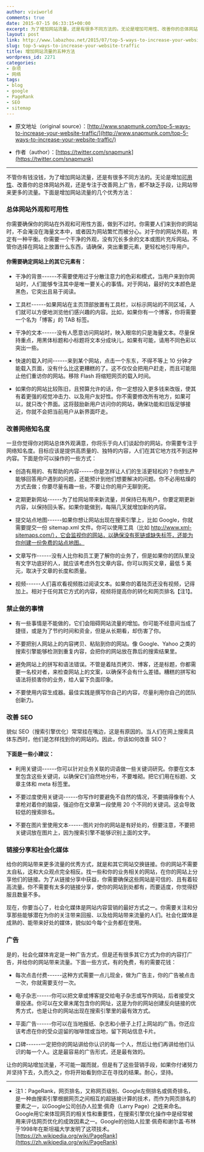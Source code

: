 ```yaml
---
author: viviworld
comments: true
date: 2015-07-15 06:33:15+00:00
excerpt: 为了增加网站流量，还是有很多不同方法的。无论是增加可用性、改善你的总体网站外观，还是专注于改善网上广告，都不缺乏手段，让网站带来更多的流量。下面是增加网站流量的几个优秀方法
layout: post
link: http://www.labazhou.net/2015/07/top-5-ways-to-increase-your-website-traffic/
slug: top-5-ways-to-increase-your-website-traffic
title: 增加网站流量的五种方法
wordpress_id: 2271
categories:
- 杂项
- 网络
tags:
- blog
- google
- PageRank
- SEO
- sitemap
---
```



	
  * 原文地址（original source）：[http://www.snapmunk.com/top-5-ways-to-increase-your-website-traffic/](http://www.snapmunk.com/top-5-ways-to-increase-your-website-traffic/)

	
  * 作者（author）：[https://twitter.com/snapmunk](https://twitter.com/snapmunk)





* * *



不管你有钱没钱，为了增加网站流量，还是有很多不同方法的。无论是增加[可用性](http://www.labazhou.net/2015/04/7-things-every-designer-needs-to-know-about-accessibility/)、改善你的总体网站外观，还是专注于改善网上广告，都不缺乏手段，让网站带来更多的流量。下面是增加网站流量的几个优秀方法：


### 总体网站外观和可用性


你需要确保你的网站在外观和可用性方面，做到不过时。你需要人们来到你的网站时，不会淹没在海量文本中，或者因为网站繁忙而被分心。对于你的网站外观，肯定有一种平衡。你需要一个干净的外观，没有冗长多余的文本或图片充斥网站。不管你选择在网站上放置什么东西，请确保，突出重要元素，更轻松地引导用户。


#### 你需要确定网站上的其它元素有：





	
  * 干净的背景------不需要使用过于分散注意力的色彩和模式，当用户来到你网站时，人们能够专注其中是唯一要关心的事情。对于网站，最好的文本颜色是黑色，它突出且易于阅读。

	
  * 工具栏------如果网站在主页顶部放置有工具栏，以标示网站的不同区域，人们就可以方便地浏览他们感兴趣的内容。比如，如果你有一个博客，你将需要一个名为「博客」的 TAB 标签。

	
  * 干净的文本------没有人愿意访问网站时，映入眼帘的只是海量文本。尽量保持重点，用黑体标题和小标题将文本分成块儿，如果有可能，请用不同色彩以突出一些。

	
  * 快速的载入时间------来到某个网站，点击一个东东，不得不等上 10 分钟才能载入页面，没有什么比这更糟糕的了。这不仅仅会把用户赶走，而且可能阻止他们重访你的网站。移除 Flash 将缩短网页的载入时间。

	
  * 如果你的网站比较陈旧，且预算允许的话，你一定想投入更多钱来改版，使其有着更强的视觉冲击力、以及用户友好性。你不需要修改所有地方，如果可以，就只改个界面。这将鼓励新用户访问你的网站，确保功能和旧版足够接近，你就不会把当前用户从新界面吓走。




### 改善网络知名度


一旦你觉得你对网站总体外观满意，你将乐于向人们谈起你的网站，你需要专注于网络知名度。目标应该是提供高质量的、独特的内容，人们在其它地方找不到这种内容。下面是你可以操作的一些方式：



	
  * 创造有用的、有帮助的内容------你是怎样让人们的生活更轻松的？你想生产能够回答用户遇到的问题，还能预计到他们想要解决的问题。你不必用枯燥的方式去做；你要尽量有趣一些，不要让你的用户无聊到死。

	
  * 定期更新网站------为了给网站带来新流量，并保持已有用户，你要定期更新内容，以保持回头客。如果你能做到，每隔几天就增加新的内容。

	
  * 提交站点地图------如果你想让网站出现在搜索引擎上，比如 Google，你就需要提交一份 sitemap.xml 文件。你可以使用工具（比如 http://www.xml-sitemaps.com/），它会监视你的网站，以确保没有死链或缺失标签，还能为你创建一份免费的站点地图。

	
  * 文章写作------没有人比你和员工更了解你的业务了，但是如果你的团队里没有文字功底好的人，就应该考虑外包文章内容。你可以购买文章，最低 5 美元，取决于文章的长度和质量。

	
  * 视频------人们喜欢看视频胜过阅读文本。如果你的着陆页还没有视频，记得加上。相对于任何其它方式的内容，视频将提高你的转化和网页排名【注1】。




### 禁止做的事情





	
  * 有一些事情是不能做的，它们会阻碍网站流量的增加。你可能不经意间当成了捷径，或是为了节约时间和资金，但是从长期看，却伤害了你。

	
  * 不要把别人网站上的内容拷贝、粘贴到你的网站。像 Google、Yahoo 之类的搜索引擎能够检测到重复内容，会把你的网站放在靠后的搜索结果里。

	
  * 避免网站上的拼写和语法错误。不管是着陆页拷贝、博客，还是标题，你都需要一名校对者，来检查网站上的文案，以确保不会有什么差错。糟糕的拼写和语法将损害你的业务，给人留下负面印象。

	
  * 不要使用内容生成器。最佳实践是撰写你自己的内容，尽量利用你自己的团队创新力。




### 改善 SEO


貌似 SEO（搜索引擎优化）常常挂在嘴边，这是有原因的。当人们在网上搜索具体东西时，他们是怎样找到你的网站的。因此，你该如何改善 SEO？


#### 下面是一些小建议：





	
  * 利用关键词------你可以针对业务关联的词语做一些关键词研究。你要在文本里包含这些关键词，以确保它们自然地分布，不要堆砌。把它们用在标题、文章主体和 meta 标签里。

	
  * 不要过度使用关键词------你写作时要避免不自然的情况，不要搞得像有个人拿枪对着你的脑袋，强迫你在文章第一段使用 20 个不同的关键词。这会导致较低的搜索排名。

	
  * 不要在图片里使用文本------图片对你的网站是有好处的，但要注意，不要把关键词放在图片上，因为搜索引擎不能够识别上面的文字。




### 链接分享和社会化媒体


给你的网站带来更多流量的优秀方式，就是和其它网站交换链接。你的网站不需要太自私，这和大众观点完全相反。找一些和你的业务相关的网站，在你的网站上分享他们的链接。为了从链接分享中获益，你需要确保这些网站是可信的、且有着较高流量。你不需要有太多的链接分享，使你的网站到处都有，而要适度，你觉得舒服且数量不多。

现在，你要当心了，社会化媒体是网站内容营销的最好方式之一。你需要关注和分享那些能够潜在为你的关注带来回报、以及给网站带来流量的人们。社会化媒体是成熟的、能带来好处的媒体，貌似如今每个业务都在使用。


### 广告


是的，社会化媒体肯定是一种广告方式，但是还有很多其它方式为你的内容打广告，并给你的网站带来流量。下面一些方式，有的免费，有的需要花钱：



	
  * 每次点击付费------这种方式需要一点儿现金，做为广告主，你的广告被点击一次，你就需要支付一次。

	
  * 电子杂志------你可以把文章或博客提交给电子杂志或写作网站，后者接受文章投递。你可以在文章末尾包含你的网址，这是为你的网站创建反向链接的优秀方式，也是让你的网站出现在搜索引擎里的最有效方式。

	
  * 平面广告------你可以在当地报纸、杂志和小册子上打上网站的广告。你还应该考虑在你的受众逗留的咖啡馆或当地，留下网站信息卡片。

	
  * 口碑------一定把你的网站讲给你认识的每一个人，然后让他们再讲给他们认识的每一个人。这是最容易的广告形式，还是最有效的。


让你的网站增加流量，不可能一蹴而就，但是有了这些营销手段，如果你付诸努力并坚持下去，久而久之，你将开始看到你正在寻找的结果。耐心，坚持。



* * *






	
  * 注1：PageRank，网页排名，又称网页级别、Google左侧排名或佩奇排名，是一种由搜索引擎根据网页之间相互的超链接计算的技术，而作为网页排名的要素之一，以Google公司创办人拉里·佩奇（Larry Page）之姓来命名。Google用它来体现网页的相关性和重要性，在搜索引擎优化操作中是经常被用来评估网页优化的成效因素之一。Google的创始人拉里·佩奇和谢尔盖·布林于1998年在斯坦福大学发明了这项技术。[https://zh.wikipedia.org/wiki/PageRank](https://zh.wikipedia.org/wiki/PageRank)


